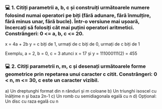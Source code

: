 ### 💻 1. Citiți parametrii a, b, c și construiți următoarele numere folosind numai operatori pe biți (fără adunare, fără înmulțire, fără minus unar, fără bucle). Într-o versiune mai ușoară, încercați să folosiți cât mai puțini operatori aritmetici. Constrângeri: 0 <= a, b, c <= 20.

x = 4a + 2b
y = c biți de 1, urmați de c biți de 0, urmați de c biți de 1

Exemplu, a = 2, b = 0, c = 3 atunci x = 17 și y = 111000111(2) = 455

### 💻 2. Citiți parametrii n, m, c și desenați următoarele forme geometrice prin repetarea unui caracter c citit. Constrângeri: 0 < n, m <= 30, c este un caracter vizibil.
a) Un dreptunghi format din n rânduri și m coloane
b) Un triunghi isoscel cu înălțime n și baza 2n-1
c) Un romb cu semidiagonala egală cu n
d) Opțional: Un disc cu raza egală cu n


